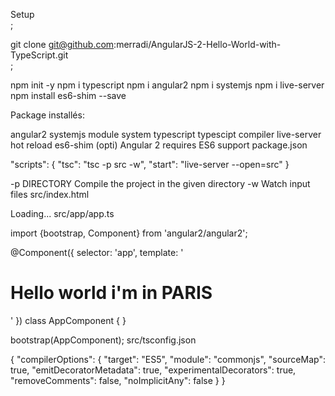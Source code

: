 Setup<br/>;

git clone git@github.com:merradi/AngularJS-2-Hello-World-with-TypeScript.git<br/>;
		  

npm init -y
npm i typescript
npm i angular2
npm i systemjs
npm i live-server 
npm install es6-shim --save


Package installés:

angular2
systemjs module system
typescript typescipt compiler
live-server hot reload
es6-shim (opti) Angular 2 requires ES6 support
package.json

"scripts": {
    "tsc": "tsc -p src -w",
    "start": "live-server --open=src"
}

-p DIRECTORY Compile the project in the given directory
-w Watch input files
src/index.html

<html>
  <head>
    <title>Angular Hello World</title>
    <script src="../node_modules/es6-shim/es6-shim.js"></script>
    <script src="../node_modules/systemjs/dist/system.src.js"></script>
    <script src="../node_modules/angular2/bundles/angular2.dev.js"></script>
    <script>
      System.config({
        packages: {'app': {defaultExtension: 'js'}}
      });
      System.import('app/app');
    </script>
  </head>
  <body>
    <my-app>Loading...</my-app>
  </body>
</html>
src/app/app.ts

import {bootstrap, Component} from 'angular2/angular2';

@Component({
  selector: 'app',
  template: '<h1>Hello world i'm in PARIS</h1>'
})
class AppComponent { }

bootstrap(AppComponent);
src/tsconfig.json

{
  "compilerOptions": {
    "target": "ES5",
    "module": "commonjs",
    "sourceMap": true,
    "emitDecoratorMetadata": true,
    "experimentalDecorators": true,
    "removeComments": false,
    "noImplicitAny": false
  }
}
